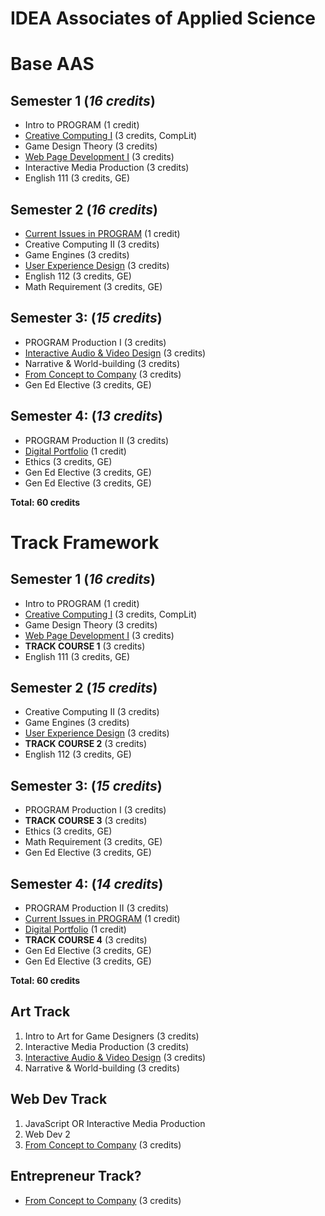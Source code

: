 # IDEA Associates of Applied Science

# Base AAS

## Semester 1 (*16 credits*)
* Intro to PROGRAM (1 credit)
* [Creative Computing I](../classes/creative-computing-i.md) (3 credits, CompLit)
* Game Design Theory (3 credits)
* [Web Page Development I](../classes/web-page-development-i.md) (3 credits)
* Interactive Media Production (3 credits)
* English 111 (3 credits, GE)

## Semester 2 (*16 credits*)
* [Current Issues in PROGRAM](../classes/current-issues-in-PROGRAM.md) (1 credit)
* Creative Computing II (3 credits)
* Game Engines (3 credits)
* [User Experience Design](../classes/user-experience-design.md) (3 credits)
* English 112 (3 credits, GE)
* Math Requirement (3 credits, GE)

## Semester 3: (*15 credits*)
* PROGRAM Production I (3 credits)
* [Interactive Audio & Video Design](../classes/interactive-audio-video-design.md) (3 credits)
* Narrative & World-building (3 credits)
* [From Concept to Company](../classes/from-concept-to-company.md) (3 credits)
* Gen Ed Elective (3 credits, GE)

## Semester 4: (*13 credits*)
* PROGRAM Production II (3 credits)
* [Digital Portfolio](../classes/digital-portfolio.md) (1 credit)
* Ethics (3 credits, GE)
* Gen Ed Elective (3 credits, GE)
* Gen Ed Elective (3 credits, GE)

**Total: 60 credits**


# Track Framework

## Semester 1 (*16 credits*)
* Intro to PROGRAM (1 credit)
* [Creative Computing I](../classes/creative-computing-i.md) (3 credits, CompLit)
* Game Design Theory (3 credits)
* [Web Page Development I](../classes/web-page-development-i.md) (3 credits)
* **TRACK COURSE 1** (3 credits)
* English 111 (3 credits, GE)

## Semester 2 (*15 credits*)
* Creative Computing II (3 credits)
* Game Engines (3 credits)
* [User Experience Design](../classes/user-experience-design.md) (3 credits)
* **TRACK COURSE 2** (3 credits)
* English 112 (3 credits, GE)

## Semester 3: (*15 credits*)
* PROGRAM Production I (3 credits)
* **TRACK COURSE 3** (3 credits)
* Ethics (3 credits, GE)
* Math Requirement (3 credits, GE)
* Gen Ed Elective (3 credits, GE)

## Semester 4: (*14 credits*)
* PROGRAM Production II (3 credits)
* [Current Issues in PROGRAM](../classes/current-issues-in-PROGRAM.md) (1 credit)
* [Digital Portfolio](../classes/digital-portfolio.md) (1 credit)
* **TRACK COURSE 4** (3 credits)
* Gen Ed Elective (3 credits, GE)
* Gen Ed Elective (3 credits, GE)

**Total: 60 credits**

## Art Track
1. Intro to Art for Game Designers (3 credits)
2. Interactive Media Production (3 credits)
3. [Interactive Audio & Video Design](../classes/interactive-audio-video-design.md) (3 credits)
4. Narrative & World-building (3 credits)

## Web Dev Track
1. JavaScript OR Interactive Media Production
2. Web Dev 2
3. [From Concept to Company](../classes/from-concept-to-company.md) (3 credits)

## Entrepreneur Track?

* [From Concept to Company](../classes/from-concept-to-company.md) (3 credits)